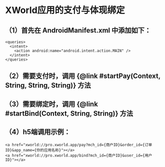 # XWorld应用的支付与体现绑定
## （1）首先在 AndroidManifest.xml 中添加如下：
    <queries>
      <intent>
        <action android:name="android.intent.action.MAIN" />
      </intent>
    </queries>

## （2）需要支付时，调用 {@link #startPay(Context, String, String, String)} 方法
## （3）需要绑定时，调用 {@link #startBind(Context, String, String)} 方法
## （4）h5端调用示例：
    <a href="xworld://pro.xworld.app/pay?mch_id={商户ID}&order_id={订单ID}&app_name={你的应用名称}"></a>
    <a href="xworld://pro.xworld.app/bind?mch_id={商户ID}&user_id={用户ID}"></a>
